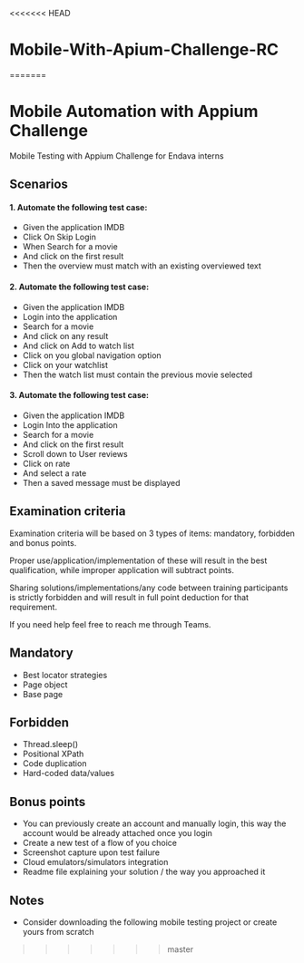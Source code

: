 <<<<<<< HEAD
# Mobile-With-Apium-Challenge-RC
=======
# Mobile Automation with Appium Challenge
Mobile Testing with Appium Challenge for Endava interns

## Scenarios
#### 1. Automate the following test case:
- Given the application IMDB 
- Click On Skip Login 
- When Search for a movie 
- And click on the first result 
- Then the overview must match with an existing overviewed text

#### 2. Automate the following test case:
- Given the application IMDB 
- Login into the application
- Search for a movie
- And click on any result 
- And click on Add to watch list
- Click on you global navigation option
- Click on your watchlist
- Then the watch list must contain the previous movie selected

#### 3. Automate the following test case:
- Given the application IMDB 
- Login Into the application
- Search for a movie
- And click on the first result
- Scroll down to User reviews
- Click on rate
- And select a rate
- Then a saved message must be displayed


## Examination criteria
Examination criteria will be based on 3 types of items: mandatory, forbidden and bonus points. 

Proper use/application/implementation of these will result in the best qualification, while 
improper application will subtract points. 

Sharing solutions/implementations/any code between training participants is strictly forbidden 
and will result in full point deduction for that requirement.

If you need help feel free to reach me through Teams.

## Mandatory
- Best locator strategies 
- Page object 
- Base page 

## Forbidden
- Thread.sleep()
- Positional XPath 
- Code duplication 
- Hard-coded data/values

## Bonus points
- You can previously create an account and manually login, this way the account would be already attached once you login 
- Create a new test of a flow of you choice 
- Screenshot capture upon test failure 
- Cloud emulators/simulators integration 
- Readme file explaining your solution / the way you approached it

## Notes
- Consider downloading the following mobile testing project or create yours from scratch
>>>>>>> master
